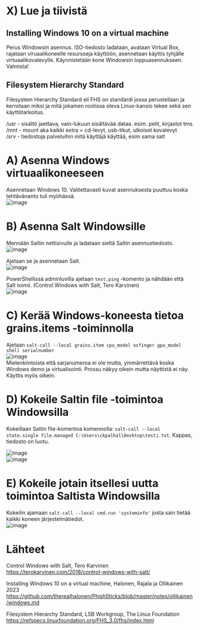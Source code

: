 # X) Lue ja tiivistä  

## Installing Windows 10 on a virtual machine  
Perus Windowsin asennus. ISO-tiedosto ladataan, avataan Virtual Box, rajataan viruaalikoneelle resursseja käyttöön, asennetaan käyttis tyhjälle virtuaalikovalevylle. Käynnistetään kone Windowsin loppuasennukseen. Valmista!  

## Filesystem Hierarchy Standard  

Filesystem Hierarchy Standard eli FHS on standardi jossa perustellaan ja kerrotaan miksi ja mitä jokainen rootissa oleva Linux-kansio tekee sekä sen käyttötarkoitus.  

/usr - sisältö jaettava, vain-lukuun sisältävää dataa. esim. pelit, kirjastot tms.  
/mnt - mount aka kaikki extra = cd-levyt, usb-tikut, ulkoiset kovalevyt  
/srv - tiedostoja palveluihin mitä käyttäjä käyttää, esim sama salt  

# A) Asenna Windows virtuaalikoneeseen  
Asennetaan Windows 10. Valitettavasti kuvat asennuksesta puuttuu koska tehtävänanto tuli myöhässä.  
![image](https://github.com/bladexanarchy/pal_hal/assets/91332151/3450ffed-bf0e-4f79-90b5-891a26c147dd)  

# B) Asenna Salt Windowsille  
Mennään Saltin nettisivulle ja ladataan sieltä Saltin asennustiedosto.  
![image](https://github.com/bladexanarchy/pal_hal/assets/91332151/a72c467a-a00a-4327-b616-cc9076cd9b5b)  

Ajetaan se ja asennetaan Salt.  
![image](https://github.com/bladexanarchy/pal_hal/assets/91332151/c2cf01bc-1547-4d85-add1-26f9f60ab0a5)  

PowerShellissä adminluvilla ajetaan ```test.ping``` -komento ja nähdään että Salt toimii.
(Control Windows with Salt, Tero Karvinen)  
![image](https://github.com/bladexanarchy/pal_hal/assets/91332151/5952540c-670d-426a-b76e-d3921b739a8a)  


# C) Kerää Windows-koneesta tietoa grains.items -toiminnolla  
Ajetaan ```salt-call --local grains.item cpu_model osfinger gpu_model shell serialnumber```  
![image](https://github.com/bladexanarchy/pal_hal/assets/91332151/784d680c-6683-4bbc-a5bd-38afc38c299d)  
Mielenkiintoista että sarjanumeroa ei ole mutta, ymmärrettävä koska Windows demo ja virtualisointi. Prossu näkyy oikein mutta näyttistä ei näy. Käyttis myös oikein.  

# D) Kokeile Saltin file -toimintoa Windowsilla  

Kokeillaan Saltin file-komentoa komennolla: ```salt-call --local state.single file.managed C:\Users\ckpalhal\Desktop\testi.txt```. Kappas, tiedosto on luotu.  

![image](https://github.com/bladexanarchy/pal_hal/assets/91332151/127c37ef-f4bc-4fee-8fa0-f625691812ff)  
![image](https://github.com/bladexanarchy/pal_hal/assets/91332151/3da7c56c-965d-417b-bbba-066b77813d6d)  


# E) Kokeile jotain itsellesi uutta toimintoa Saltista Windowsilla  
Kokeilin ajamaan ```salt-call --local cmd.run 'systeminfo'``` josta sain tietää kaikki koneen järjestelmätiedot.  
![image](https://github.com/bladexanarchy/pal_hal/assets/91332151/d9ad0fde-edc4-4f27-b497-f87a9bb50c14)  

# Lähteet  

Control Windows with Salt, Tero Karvinen  
https://terokarvinen.com/2018/control-windows-with-salt/  

Installing Windows 10 on a virtual machine, Halonen, Rajala ja Ollikainen 2023  
https://github.com/therealhalonen/PhishSticks/blob/master/notes/ollikainen/windows.md  

Filesystem Hierarchy Standard, LSB Workgroup, The Linux Foundation  
https://refspecs.linuxfoundation.org/FHS_3.0/fhs/index.html  
